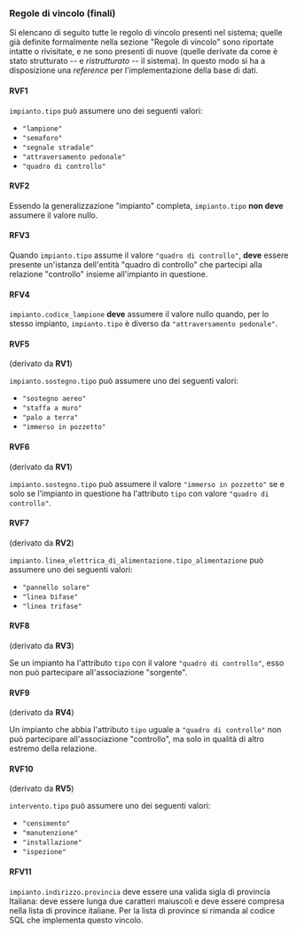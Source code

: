 ### Regole di vincolo (finali)

Si elencano di seguito tutte le regolo di vincolo presenti nel sistema; quelle
già definite formalmente nella sezione "Regole di vincolo" sono riportate
intatte o rivisitate, e ne sono presenti di nuove (quelle derivate da come è
stato strutturato -- e *ristrutturato* -- il sistema). In questo modo si ha a
disposizione una *reference* per l'implementazione della base di dati.

#### RVF1

`impianto.tipo` può assumere uno dei seguenti valori:

- `"lampione"`
- `"semaforo"`
- `"segnale stradale"`
- `"attraversamento pedonale"`
- `"quadro di controllo"`

#### RVF2

Essendo la generalizzazione "impianto" completa, `impianto.tipo` **non deve**
assumere il valore nullo.

#### RFV3

Quando `impianto.tipo` assume il valore `"quadro di controllo"`, **deve** essere
presente un'istanza dell'entità "quadro di controllo" che partecipi alla
relazione "controllo" insieme all'impianto in questione.

#### RFV4

`impianto.codice_lampione` **deve** assumere il valore nullo quando, per lo
stesso impianto, `impianto.tipo` è diverso da `"attraversamento pedonale"`.

#### RVF5

(derivato da **RV1**)

`impianto.sostegno.tipo` può assumere uno dei seguenti valori:

- `"sostegno aereo"`
- `"staffa a muro"`
- `"palo a terra"`
- `"immerso in pozzetto"`

#### RVF6

(derivato da **RV1**)

`impianto.sostegno.tipo` può assumere il valore `"immerso in pozzetto"` se e
solo se l'impianto in questione ha l'attributo `tipo` con valore `"quadro di
controllo"`.

#### RVF7

(derivato da **RV2**)

`impianto.linea_elettrica_di_alimentazione.tipo_alimentazione` può assumere uno
dei seguenti valori:

- `"pannello solare"`
- `"linea bifase"`
- `"linea trifase"`

#### RVF8

(derivato da **RV3**)

Se un impianto ha l'attributo `tipo` con il valore `"quadro di controllo"`, esso
non può partecipare all'associazione "sorgente".

#### RVF9

(derivato da **RV4**)

Un impianto che abbia l'attributo `tipo` uguale a `"quadro di controllo"` non
può partecipare all'associazione "controllo", ma solo in qualità di altro
estremo della relazione.

#### RVF10

(derivato da **RV5**)

`intervento.tipo` può assumere uno dei seguenti valori:

- `"censimento"`
- `"manutenzione"`
- `"installazione"`
- `"ispezione"`

#### RFV11

`impianto.indirizzo.provincia` deve essere una valida sigla di provincia
Italiana: deve essere lunga due caratteri maiuscoli e deve essere compresa nella
lista di province italiane. Per la lista di province si rimanda al codice SQL
che implementa questo vincolo.
